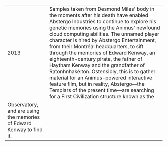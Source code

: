|||
|---|---|
| 2013 | Samples taken from Desmond Miles' body in the moments after his death have enabled Abstergo Industries to continue to explore his genetic memories using the Animus' newfound cloud computing abilities. The unnamed player character is hired by Abstergo Entertainment, from their Montréal headquarters, to sift through the memories of Edward Kenway, an eighteenth-century pirate, the father of Haytham Kenway and the grandfather of Ratonhnhaké:ton. Ostensibly, this is to gather material for an Animus-powered interactive feature film, but in reality, Abstergo—the Templars of the present time—are searching for a First Civilization structure known as the 
Observatory, and are using the memories of Edward Kenway to find it. |
